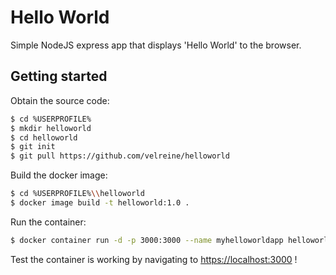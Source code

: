 # Hello World

Simple NodeJS express app that displays 'Hello World' to the browser.

## Getting started

Obtain the source code:

```sh
$ cd %USERPROFILE%
$ mkdir helloworld
$ cd helloworld
$ git init
$ git pull https://github.com/velreine/helloworld
```

Build the docker image:

```sh
$ cd %USERPROFILE%\\helloworld
$ docker image build -t helloworld:1.0 .
```

Run the container:

```sh
$ docker container run -d -p 3000:3000 --name myhelloworldapp helloworld:1.0
```

Test the container is working by navigating to [https://localhost:3000](https://localhost:3000) !
